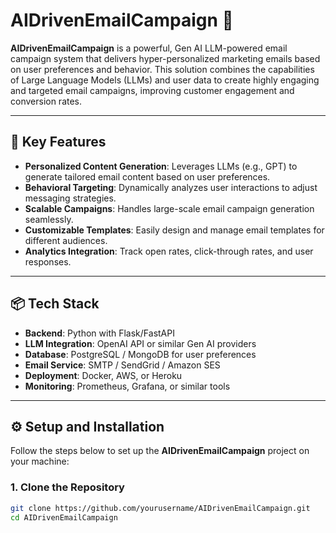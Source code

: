 # AIDrivenEmailCampaign 🚀

**AIDrivenEmailCampaign** is a powerful, Gen AI LLM-powered email campaign system that delivers hyper-personalized marketing emails based on user preferences and behavior. This solution combines the capabilities of Large Language Models (LLMs) and user data to create highly engaging and targeted email campaigns, improving customer engagement and conversion rates.

---

## 🚀 **Key Features**

- **Personalized Content Generation**: Leverages LLMs (e.g., GPT) to generate tailored email content based on user preferences.
- **Behavioral Targeting**: Dynamically analyzes user interactions to adjust messaging strategies.
- **Scalable Campaigns**: Handles large-scale email campaign generation seamlessly.
- **Customizable Templates**: Easily design and manage email templates for different audiences.
- **Analytics Integration**: Track open rates, click-through rates, and user responses.

---

## 📦 **Tech Stack**

- **Backend**: Python with Flask/FastAPI
- **LLM Integration**: OpenAI API or similar Gen AI providers
- **Database**: PostgreSQL / MongoDB for user preferences
- **Email Service**: SMTP / SendGrid / Amazon SES
- **Deployment**: Docker, AWS, or Heroku
- **Monitoring**: Prometheus, Grafana, or similar tools

---

## ⚙️ **Setup and Installation**

Follow the steps below to set up the **AIDrivenEmailCampaign** project on your machine:

### **1. Clone the Repository**
```bash
git clone https://github.com/yourusername/AIDrivenEmailCampaign.git
cd AIDrivenEmailCampaign
